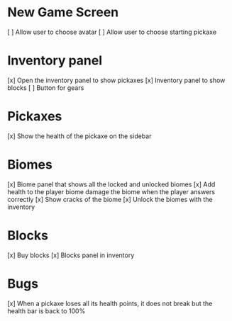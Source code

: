 # New Game Screen
[ ] Allow user to choose avatar
[ ] Allow user to choose starting pickaxe

# Inventory panel
[x] Open the inventory panel to show pickaxes
[x] Inventory panel to show blocks
[ ] Button for gears

# Pickaxes
[x] Show the health of the pickaxe on the sidebar

# Biomes
[x] Biome panel that shows all the locked and unlocked biomes
[x] Add health to the player biome damage the biome when the player answers correctly
[x] Show cracks of the biome
[x] Unlock the biomes with the inventory

# Blocks
[x] Buy blocks
[x] Blocks panel in inventory


# Bugs
[x] When a pickaxe loses all its health points, it does not break but the health bar is back to 100%